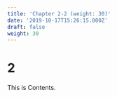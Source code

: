 ```yaml
---
title: 'Chapter 2-2 (weight: 30)'
date: '2019-10-17T15:26:15.000Z'
draft: false
weight: 30
---
```


# 2

This is Contents.

